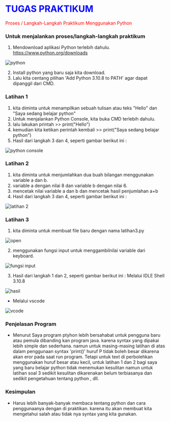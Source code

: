 <h1 style="color:blue;"> TUGAS PRAKTIKUM </h1>
    <p style="color:red;">Proses / Langkah-Langkah Praktikum Menggunakan Python</p>


### Untuk menjalankan proses/langkah-langkah praktikum
1.  Mendownload aplikasi Python terlebih dahulu. https://www.python.org/downloads

![python](https://user-images.githubusercontent.com/79274212/196760522-d7e2d382-193a-43c4-b19e-f5560a7845bd.PNG)

2.  Install python yang baru saja kita download.
3.  Lalu kita centang pilihan 'Add Python 3.10.8 to PATH' agar dapat dipanggil dari CMD.

### Latihan 1
1.  kita diminta untuk menampilkan sebuah tulisan atau teks "Hello" dan "Saya sedang belajar python"
2.  Untuk menjalankan Python Console, kita buka CMD terlebih dahulu.
3.  lalu lakukan printah >> print("Hello")
4.  kemudian kita ketikan perintah kembali >> print("Saya sedang belajar python")
5.  Hasil dari langkah 3 dan 4, seperti gambar berikut ini :

![python console](https://user-images.githubusercontent.com/79274212/196760520-48f96b58-f932-40ed-8392-737556a4bcc6.PNG)

### Latihan 2
1.  kita diminta untuk menjumlahkan dua buah bilangan menggunakan variable a dan b.
2.  variable a dengan nilai 8 dan variable b dengan nilai 6.
3.  mencetak nilai variable a dan b dan mencetak hasil penjumlahan a+b
4.  Hasil dari langkah 3 dan 4, seperti gambar berikut ini :

![latihan 2](https://user-images.githubusercontent.com/79274212/196760513-6ce1ce4d-f39a-4287-be3c-40ef137d14b0.PNG)


### Latihan 3
1.  kita diminta untuk membuat file baru dengan nama latihan3.py

![open](https://user-images.githubusercontent.com/79274212/196762650-a6af943e-1211-4737-abe3-e2a3dff1382d.PNG)

2.  menggunakan fungsi input untuk menggambilnilai variable dari keyboard.

![fungsi input](https://user-images.githubusercontent.com/79274212/196760502-60f31d9e-8417-4e49-9648-06f39f1e38eb.PNG)

3.  Hasil dari langkah 1 dan 2, seperti gambar berikut ini :
    Melalui IDLE Shell 3.10.8

![hasil](https://user-images.githubusercontent.com/79274212/196763454-a1d855cf-bb14-4773-9700-5ed4cde8f676.PNG)

*   Melalui vscode

![vcode](https://user-images.githubusercontent.com/79274212/196762664-37ac9a94-73f6-4599-bea9-281c13b24772.PNG)


### Penjelasan Program

*   Menurut Saya program ptyhon lebih bersahabat untuk pengguna baru atau pemula dibanding kan program java. karena syntax yang dipakai lebih simple dan sederhana. namun untuk masing-masing latihan di atas dalam penggunaan syntax 'print()' huruf P tidak boleh besar dikarena akan eror pada saat run program. Tetapi untuk text di perbolehkan menggunakan huruf besar atau kecil, untuk latihan 1 dan 2 bagi saya yang baru belajar python tidak menemukan kesulitan namun untuk latihan soal 3 sedikit kesulitan dikarenakan belum terbiasanya dan sedikit pengetahuan tentang python , dll.

### Kesimpulan 

*   Harus lebih banyak-banyak membaca tentang python dan cara penggunaanya dengan di praktikan. karena itu akan membuat kita mengetahui salah atau tidak nya syntax yang kita gunakan.





